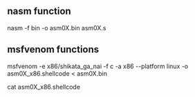 ## nasm function

nasm -f bin -o asm0X.bin asm0X.s

## msfvenom functions

msfvenom -e x86/shikata_ga_nai -f c -a x86 --platform linux -o asm0X_x86.shellcode < asm0X.bin

cat asm0X_x86.shellcode 

